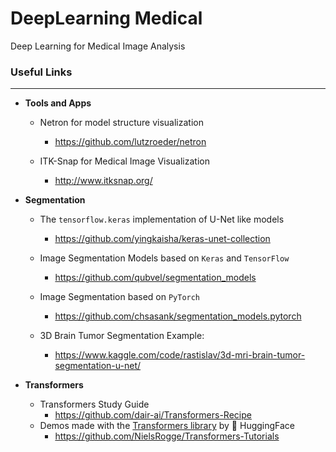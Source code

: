 # DeepLearning Medical
Deep Learning for Medical Image Analysis



### Useful Links

-----

- **Tools and Apps**

  - Netron for model structure visualization
    - https://github.com/lutzroeder/netron

  - ITK-Snap for Medical Image Visualization

    - http://www.itksnap.org/

      

- **Segmentation**
  
  - The `tensorflow.keras` implementation of U-Net like models
  
    - https://github.com/yingkaisha/keras-unet-collection
  
  - Image Segmentation Models based on `Keras` and `TensorFlow`
  
    - https://github.com/qubvel/segmentation_models
  
  - Image Segmentation based on `PyTorch`
  
    - https://github.com/chsasank/segmentation_models.pytorch
  
  - 3D Brain Tumor Segmentation Example:
  
    - https://www.kaggle.com/code/rastislav/3d-mri-brain-tumor-segmentation-u-net/
  
      
  
- **Transformers**

  - Transformers Study Guide
    - https://github.com/dair-ai/Transformers-Recipe
  - Demos made with the [Transformers library](https://github.com/huggingface/transformers) by 🤗 HuggingFace
    - https://github.com/NielsRogge/Transformers-Tutorials